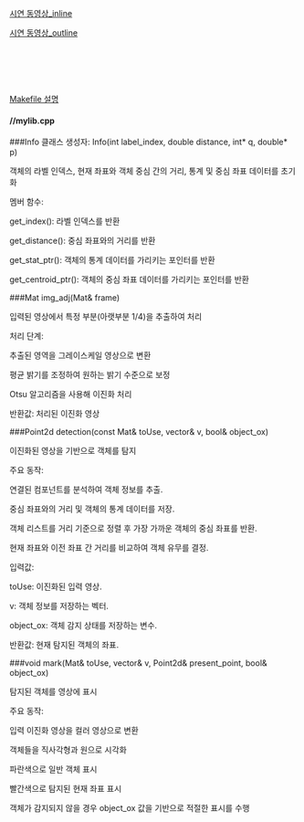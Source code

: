 [시연 동영상_inline](https://www.youtube.com/watch?v=tSsMGaWjzh0)

[시연 동영상_outline](https://www.youtube.com/watch?v=yzUuTJRe2NU)


<br/><br/><br/><br/>


[Makefile 설명](https://github.com/jogeonuuuu/smart-vision/blob/main/linedetect_sim/README.md)

</p>


#### //mylib.cpp



###Info 클래스
생성자: Info(int label_index, double distance, int* q, double* p)

객체의 라벨 인덱스, 현재 좌표와 객체 중심 간의 거리, 통계 및 중심 좌표 데이터를 초기화

멤버 함수:

get_index(): 라벨 인덱스를 반환

get_distance(): 중심 좌표와의 거리를 반환

get_stat_ptr(): 객체의 통계 데이터를 가리키는 포인터를 반환

get_centroid_ptr(): 객체의 중심 좌표 데이터를 가리키는 포인터를 반환

</p>

###Mat img_adj(Mat& frame)

입력된 영상에서 특정 부분(아랫부분 1/4)을 추출하여 처리

처리 단계:

추출된 영역을 그레이스케일 영상으로 변환

평균 밝기를 조정하여 원하는 밝기 수준으로 보정

Otsu 알고리즘을 사용해 이진화 처리

반환값: 처리된 이진화 영상


</p>

###Point2d detection(const Mat& toUse, vector<Info>& v, bool& object_ox)

이진화된 영상을 기반으로 객체를 탐지

주요 동작:

연결된 컴포넌트를 분석하여 객체 정보를 추출.

중심 좌표와의 거리 및 객체의 통계 데이터를 저장.

객체 리스트를 거리 기준으로 정렬 후 가장 가까운 객체의 중심 좌표를 반환.

현재 좌표와 이전 좌표 간 거리를 비교하여 객체 유무를 결정.

입력값:

toUse: 이진화된 입력 영상.

v: 객체 정보를 저장하는 벡터.

object_ox: 객체 감지 상태를 저장하는 변수.

반환값: 현재 탐지된 객체의 좌표.

</p>


###void mark(Mat& toUse, vector<Info>& v, Point2d& present_point, bool& object_ox)

탐지된 객체를 영상에 표시

주요 동작:

입력 이진화 영상을 컬러 영상으로 변환

객체들을 직사각형과 원으로 시각화

파란색으로 일반 객체 표시

빨간색으로 탐지된 현재 좌표 표시

객체가 감지되지 않을 경우 object_ox 값을 기반으로 적절한 표시를 수행

